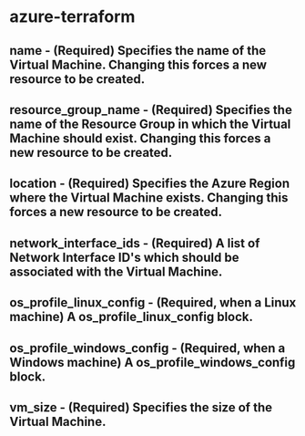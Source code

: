 # azure-terraform

name - (Required) Specifies the name of the Virtual Machine. Changing this forces a new resource to be created.
--

resource_group_name - (Required) Specifies the name of the Resource Group in which the Virtual Machine should exist. Changing this forces a new resource to be created.
---

location - (Required) Specifies the Azure Region where the Virtual Machine exists. Changing this forces a new resource to be created.
---

network_interface_ids - (Required) A list of Network Interface ID's which should be associated with the Virtual Machine.
---

os_profile_linux_config - (Required, when a Linux machine) A os_profile_linux_config block.
--

os_profile_windows_config - (Required, when a Windows machine) A os_profile_windows_config block.
--

vm_size - (Required) Specifies the size of the Virtual Machine.
--


